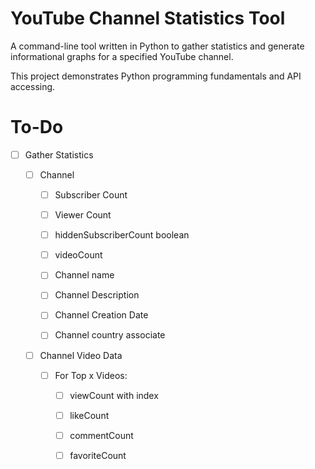 # YouTube Channel Statistics Tool

A command-line tool written in Python to gather statistics and generate informational graphs for a specified YouTube channel.



This project demonstrates Python programming fundamentals and API accessing.



# To-Do

- [ ] Gather Statistics
  
  - [ ] Channel
    
    - [ ] Subscriber Count
    
    - [ ] Viewer Count
    
    - [ ] hiddenSubscriberCount boolean
    
    - [ ] videoCount
    
    - [ ] Channel name
    
    - [ ] Channel Description
    
    - [ ] Channel Creation Date
    
    - [ ] Channel country associate
  
  - [ ] Channel Video Data
    
    - [ ] For Top x Videos:
      
      - [ ] viewCount with index
      
      - [ ] likeCount
      
      - [ ] commentCount
      
      - [ ] favoriteCount
